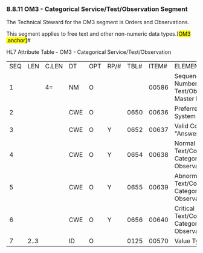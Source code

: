 ### 8.8.11 OM3 - Categorical Service/Test/Observation Segment

The Technical Steward for the OM3 segment is Orders and Observations.

This segment applies to free text and other non-numeric data types.[<mark>OM3 .anchor]</mark>#

HL7 Attribute Table - OM3 - Categorical Service/Test/Observation

|     |     |     |     |     |     |     |     |     |
| --- | --- | --- | --- | --- | --- | --- | --- | --- |
| SEQ | LEN | C.LEN | DT | OPT | RP/# | TBL# | ITEM# | ELEMENT NAME |
| 1 |  | 4= | NM | O |  |  | 00586 | Sequence Number - Test/Observation Master File |
| 2 |  |  | CWE | O |  | 0650 | 00636 | Preferred Coding System |
| 3 |  |  | CWE | O | Y | 0652 | 00637 | Valid Coded "Answers" |
| 4 |  |  | CWE | O | Y | 0654 | 00638 | Normal Text/Codes for Categorical Observations |
| 5 |  |  | CWE | O | Y | 0655 | 00639 | Abnormal Text/Codes for Categorical Observations |
| 6 |  |  | CWE | O | Y | 0656 | 00640 | Critical Text/Codes for Categorical Observations |
| 7 | 2..3 |  | ID | O |  | 0125 | 00570 | Value Type |
